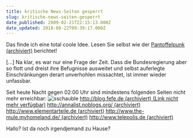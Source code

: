 ```yaml
---
title: kritische News-Seiten gesperrt
slug: kritische-news-seiten-gesperrt
date_published: 2009-02-21T22:15:13.000Z
date_updated: 2018-08-22T09:39:17.000Z
---
```


Das finde ich eine total coole Idee. Lesen Sie selbst wie der [Pantoffelpunk (archiviert)](http://web.archive.org/web/20090224151241/http://blog.pantoffelpunk.de:80/schaeuble-content/erste-deutsche-blogs-und-kritische-news-seiten-gesperrt) berichtet!

[...] Na klar, es war nur eine Frage der Zeit. Dass die Bundesregierung aber so flott und dreist ihre Befugnisse ausweitet und selbst auferlegte Einschränkungen derart unverhohlen missachtet, ist immer wieder unfassbar.

Seit heute Nacht gegen 02:00 Uhr sind mindestens folgenden Seiten nicht mehr erreichbar:
![sschauble](//picdump.thafaker.de/2009/02/sschauble.png)
[http://blog.fefe.de (archiviert) (Link nicht mehr verfügbar)](http://web.archive.org/web/20090224143259/http://bmi.pifo.biz:80/?http://blog.fefe.de)
[http://annalist.noblogs.org/ (archiviert)](http://web.archive.org/web/20090225040931/http://bmi.pifo.biz:80/?http://annalist.noblogs.org/)
[http://www.elementarteile.de (archiviert)](http://web.archive.org/web/20090226192435/http://bmi.pifo.biz:80/?http://www.elementarteile.de)
[http://www.the-mule.myhomeland.de/ (archiviert)](http://web.archive.org/web/20090225041017/http://bmi.pifo.biz:80/?http://www.the-mule.myhomeland.de/)
[http://www.telepolis.de (archiviert)](http://web.archive.org/web/20090224143340/http://bmi.pifo.biz:80/?http://www.telepolis.de)

Hallo? Ist da noch irgendjemand zu Hause?
